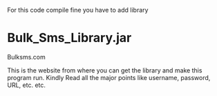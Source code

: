 For this code compile fine you have to add library 
# Bulk_Sms_Library.jar

Bulksms.com


This is the website from where you can get the library and make this program run.
Kindly Read all the major points like username, password, URL, etc. etc.
